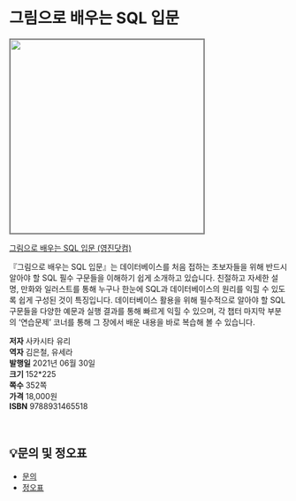 # 그림으로 배우는 SQL 입문

<img src="https://www.youngjin.com/images/book_cover/9788931465518.jpg" height="350px" style="border: 2px solid grey;">

[그림으로 배우는 SQL 입문 (영진닷컴)](https://blog.naver.com/ydot/222350840962)

『그림으로 배우는 SQL 입문』는 데이터베이스를 처음 접하는 초보자들을 위해 반드시 알아야 할 SQL 필수 구문들을 이해하기 쉽게 소개하고 있습니다. 친절하고 자세한 설명, 만화와 일러스트를 통해 누구나 한눈에 SQL과 데이터베이스의 원리를 익힐 수 있도록 쉽게 구성된 것이 특징입니다. 데이터베이스 활용을 위해 필수적으로 알아야 할 SQL 구문들을 다양한 예문과 실행 결과를 통해 빠르게 익힐 수 있으며, 각 챕터 마지막 부분의 ‘연습문제’ 코너를 통해 그 장에서 배운 내용을 바로 복습해 볼 수 있습니다.

**저자** 사카시타 유리  
**역자** 김은철, 유세라  
**발행일** 2021년 06월 30일  
**크기** 152*225  
**쪽수** 352쪽  
**가격** 18,000원  
**ISBN** 9788931465518  

<br>

## 💡문의 및 정오표
- [문의](mailto:Support@youngjin.com)
- [정오표](https://www.youngjin.com/Artyboard/mboard.asp?strBoardID=errata)
